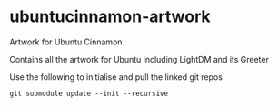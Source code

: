ubuntucinnamon-artwork
==============

Artwork for Ubuntu Cinnamon

Contains all the artwork for Ubuntu including LightDM and its Greeter

Use the following to initialise and pull the linked git repos

    git submodule update --init --recursive
